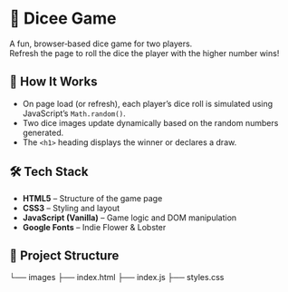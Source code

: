 # 🎲 Dicee Game

A fun, browser‑based dice game for two players.  
Refresh the page to roll the dice the player with the higher number wins!

## 📜 How It Works
- On page load (or refresh), each player’s dice roll is simulated using JavaScript’s `Math.random()`.
- Two dice images update dynamically based on the random numbers generated.
- The `<h1>` heading displays the winner or declares a draw.

## 🛠 Tech Stack
- **HTML5** – Structure of the game page
- **CSS3** – Styling and layout
- **JavaScript (Vanilla)** – Game logic and DOM manipulation
- **Google Fonts** – Indie Flower & Lobster

## 📂 Project Structure
└── images
├── index.html
├── index.js
├── styles.css 